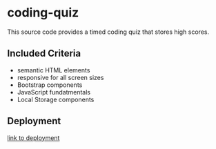 # coding-quiz
This source code provides a timed coding quiz that stores high scores. 

## Included Criteria

* semantic HTML elements
* responsive for all screen sizes
* Bootstrap components
* JavaScript fundatmentals
* Local Storage components

## Deployment

[link to deployment](https://kassimariemc.github.io/coding-quiz/)